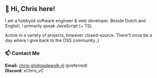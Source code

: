 👋 Hi, Chris here!
---

I am a hobbyist software engineer & web developer. Beside Dutch and English, I primarily speak JavaScript (+ TS).

Active in a variety of projects, however closed-source. There'll once be a day where I give back to the OSS community ;)

### 📫 Contact Me
**Email:** chris-gh@opdewolk.nl (preferred)<br>
**Discord:** xChris_vC
